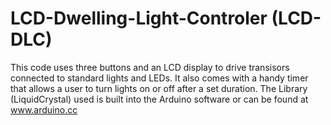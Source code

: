 # LCD-Dwelling-Light-Controler (LCD-DLC)
This code uses three buttons and an LCD display to drive transisors connected to standard lights and LEDs.
It also comes with a handy timer that allows a user to turn lights on or off after a set duration.
The Library (LiquidCrystal) used is built into the Arduino software or can be found at www.arduino.cc
